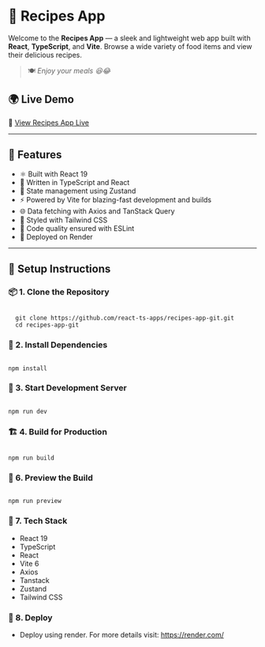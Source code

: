# 🥗 Recipes App

Welcome to the **Recipes App** — a sleek and lightweight web app built with **React**, **TypeScript**, and **Vite**. Browse a wide variety of food items and view their delicious recipes.

> 🍽️ _Enjoy your meals 😆😂_

## 🌍 Live Demo

🔗 [View Recipes App Live](https://recipes-app-git.onrender.com/)

---

## 🚀 Features

- ⚛️ Built with React 19
- 🔷 Written in TypeScript and React
- 🧠 State management using Zustand
- ⚡ Powered by Vite for blazing-fast development and builds
- 🌐 Data fetching with Axios and TanStack Query
- 💅 Styled with Tailwind CSS
- 🧹 Code quality ensured with ESLint
- 🔗 Deployed on Render

---

## 🧩 Setup Instructions

### 📦 1. Clone the Repository

<pre><code>
  git clone https://github.com/react-ts-apps/recipes-app-git.git
  cd recipes-app-git
</code></pre>

### 🔧 2. Install Dependencies
<pre><code>
npm install
</code></pre>

### 🚀 3. Start Development Server
<pre><code>
npm run dev
</code></pre>
### 🏗️ 4. Build for Production
<pre><code>
npm run build
</code></pre>
### 👀 6. Preview the Build
<pre><code>
npm run preview
</code></pre>
### 🧰 7. Tech Stack
- React 19
- TypeScript
- React
- Vite 6
- Axios
- Tanstack
- Zustand
- Tailwind CSS
 ### 🔗 8. Deploy
- Deploy using render. For more details visit: https://render.com/


